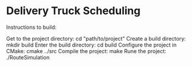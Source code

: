 # Delivery Truck Scheduling

Instructions to build:

Get to the project directory: cd "path/to/project"
Create a build directory: mkdir build
Enter the build directory: cd build
Configure the project in CMake: cmake ../src 
Compile the project: make
Rune the project: ./RouteSimulation

